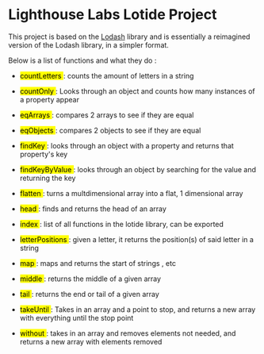 # Lighthouse Labs Lotide Project

 This project is based on the [Lodash](https://lodash.com/) library and is essentially a reimagined version of the Lodash library, in a simpler format.
 
 Below is a list of functions and what they do :

 * <mark>countLetters </mark>: counts the amount of letters in a string

 * <mark>countOnly </mark>: Looks through an object and counts how many instances of a property appear

 * <mark>eqArrays </mark>: compares 2 arrays to see if they are equal

 * <mark> eqObjects </mark>: compares 2 objects to see if they are equal

 * <mark>findKey </mark>: looks through an object with a property and returns that property's key

 * <mark>findKeyByValue </mark>: looks through an object by searching for the value and returning the key

 * <mark>flatten </mark>: turns a multdimensional array into a flat, 1 dimensional array

 * <mark>head </mark>: finds and returns the head of an array

 * <mark>index </mark>: list of all functions in the lotide library, can be exported 

 * <mark>letterPositions </mark>: given a letter, it returns the position(s) of said letter in a string

 * <mark>map </mark>: maps and returns the start of strings , etc

 * <mark>middle </mark>: returns the middle of a given array

 * <mark>tail </mark>: returns the end or tail of a given array

 * <mark>takeUntil </mark>: Takes in an array and a point to stop, and returns a new array with everything until the stop point

 * <mark>without </mark>: takes in an array and removes elements not needed, and returns a new array with elements removed
